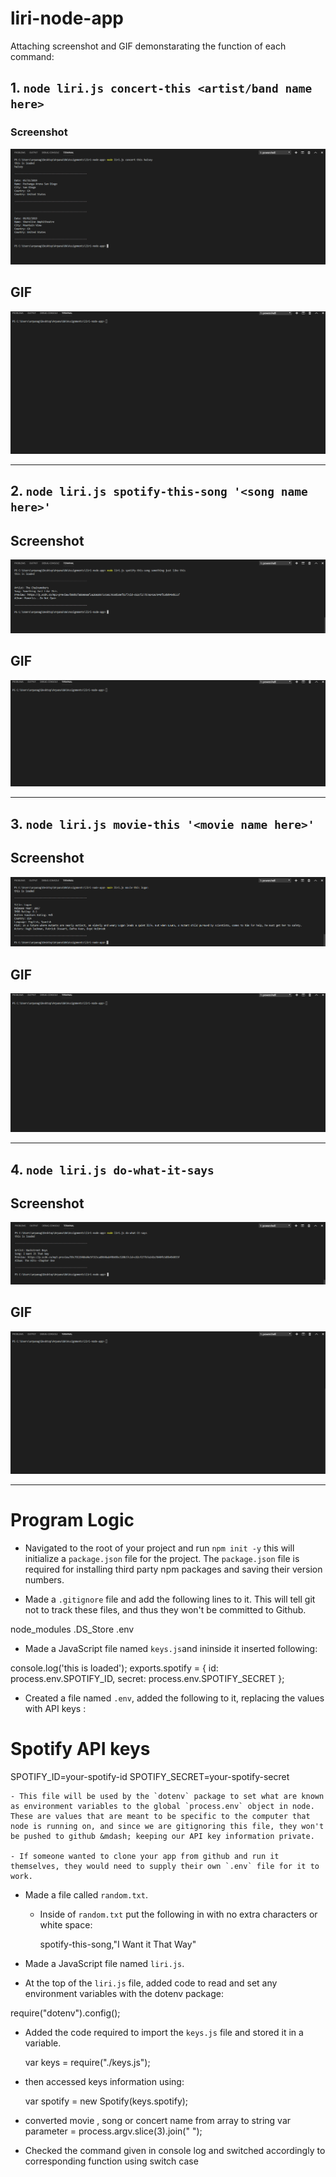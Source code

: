 # liri-node-app

Attaching screenshot and GIF demonstarating the function of each command:

## 1. `node liri.js concert-this <artist/band name here>`
### Screenshot
![GitHub Logo](concert-this.PNG)


## **GIF**
![](concert-this.gif)

-------------------------------------------------------------------------------------------------------------------------------------------------------------------------------


## 2. `node liri.js spotify-this-song '<song name here>'`
## **Screenshot**
![GitHub Logo](spotify-this-song.PNG)


## **GIF**
![](spotify-this-song.gif)

-------------------------------------------------------------------------------------------------------------------------------------------------------------------------------

## 3. `node liri.js movie-this '<movie name here>'`
## **Screenshot**
![GitHub Logo](movie-this.PNG)


## **GIF**
![](movie-this.gif)

-------------------------------------------------------------------------------------------------------------------------------------------------------------------------------

## 4. `node liri.js do-what-it-says`
## **Screenshot**
![GitHub Logo](do-what-it-says.PNG)


## **GIF**
![](do-what-it-says.gif)

-------------------------------------------------------------------------------------------------------------------------------------------------------------------------------


# Program Logic

* Navigated to the root of your project and run `npm init -y`  this will initialize a `package.json` file for the project. The `package.json` file is required for installing third party npm packages and saving their version numbers. 


* Made a `.gitignore` file and add the following lines to it. This will tell git not to track these files, and thus they won't be committed to Github.

node_modules
.DS_Store
.env


* Made a JavaScript file named `keys.js`and ininside it inserted following:

console.log('this is loaded');
exports.spotify = {
  id: process.env.SPOTIFY_ID,
  secret: process.env.SPOTIFY_SECRET
};


* Created a file named `.env`, added the following to it, replacing the values with API keys :

# Spotify API keys

SPOTIFY_ID=your-spotify-id
SPOTIFY_SECRET=your-spotify-secret


    - This file will be used by the `dotenv` package to set what are known as environment variables to the global `process.env` object in node. These are values that are meant to be specific to the computer that node is running on, and since we are gitignoring this file, they won't be pushed to github &mdash; keeping our API key information private.

    - If someone wanted to clone your app from github and run it themselves, they would need to supply their own `.env` file for it to work.

* Made a file called `random.txt`.

   - Inside of `random.txt` put the following in with no extra characters or white space:

     spotify-this-song,"I Want it That Way"

* Made a JavaScript file named `liri.js`.


* At the top of the `liri.js` file, added code to read and set any environment variables with the dotenv package:

require("dotenv").config();


* Added the code required to import the `keys.js` file and stored it in a variable.

  var keys = require("./keys.js");


* then accessed keys information using:

  var spotify = new Spotify(keys.spotify);

* converted movie , song or concert name from array to string
var parameter = process.argv.slice(3).join(" ");

* Checked the command given in console log and switched accordingly to corresponding function using switch case
